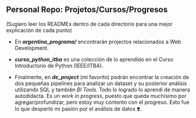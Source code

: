 ## Personal Repo: Projetos/Cursos/Progresos

(Sugiero leer los READMEs dentro de cada directorio para una mejor explicación de cada punto)

- En ***argentina_programa/*** encontrarán projectos relacionados a Web Development.

- ***curso_python_itba*** es una colección de lo aprendido en el Curso Introductorio de Python (IEEE/ITBA).

- Finalmente, en ***de_project*** (mi favorito) podrán encontrar la creación de dos pequeñas pipelines para analizar un dataset y su posterior análisis utilizando SQL y también *BI Tools*. Todo lo logrado lo aprendí de manera autodidacta. Es un *work in progress*, puesto que queda muchísimo por agregar/profundizar, pero estoy muy contento con el progreso. Esto fue lo que despertó mi pasión por el análisis de datos :heavy_heart_exclamation:. 